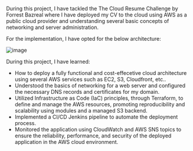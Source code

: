 During this project, I have tackled the The Cloud Resume Challenge by Forrest Bazreal where I have deployed my CV to the cloud using AWS as a public cloud provider and understanding several basic concepts of networking and server administration.

For the implementation, I have opted for the below architecture:

![image](https://github.com/user-attachments/assets/e915a71b-0b92-41e4-a517-063900dcdd72)

During this project, I have learned:
- How to deploy a fully functional and cost-effecetive cloud architecture using several AWS services such as EC2, S3, Cloudfront, etc..
- Understood the basics of networking for a web server and configured the necessary DNS records and certificates for my domain.
- Utilized Infrastructure as Code (IaC) principles, through Terraform, to define and manage the AWS resources, promoting reproducibility and scalability using modules and a managed S3 backend.
- Implemented a CI/CD Jenkins pipeline to automate the deployment process.
- Monitored the application using CloudWatch and AWS SNS topics to ensure the reliability, performance, and security of the deployed application in the AWS cloud environment.
